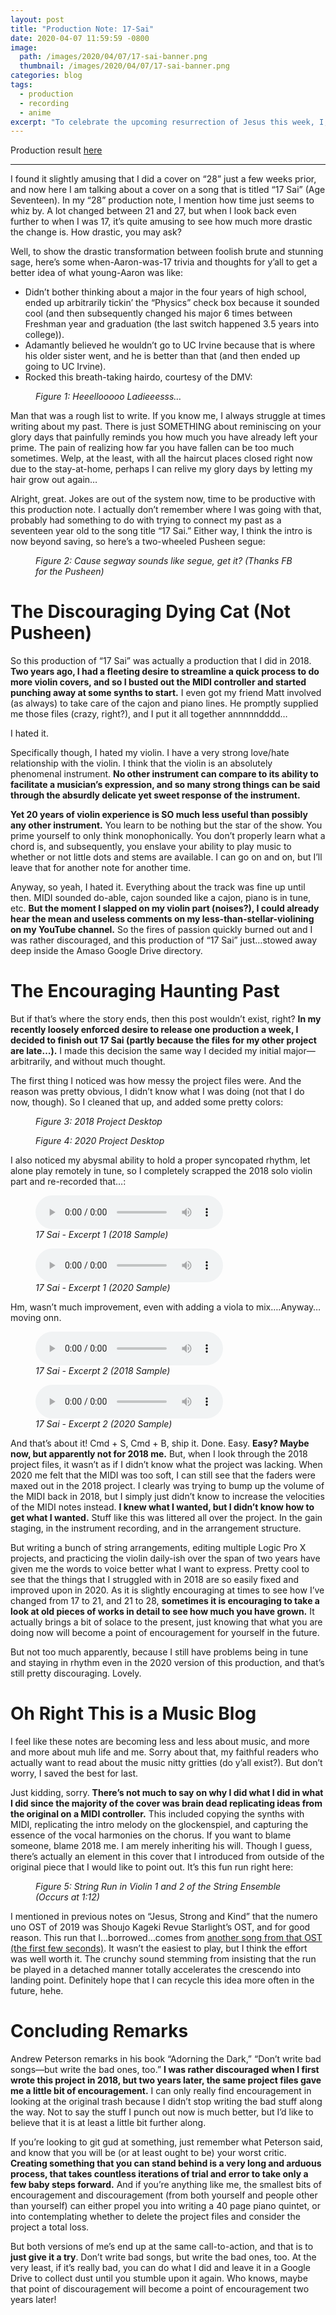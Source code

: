 ```yaml
---
layout: post
title: "Production Note: 17-Sai"
date: 2020-04-07 11:59:59 -0800
image: 
  path: /images/2020/04/07/17-sai-banner.png
  thumbnail: /images/2020/04/07/17-sai-banner.png
categories: blog
tags:
  - production
  - recording
  - anime
excerpt: "To celebrate the upcoming resurrection of Jesus this week, I, too, resurrect an old project from the grave. I revisit a production that I started in 2018 with high hopes and aspirations, but ended with disappointment. Discouragement and encouragement are two sides of the same coin, and so in this note, I tangentially talk about how the junky stuff I do in the past motivates me to make more junky stuff in the present."
---
```


Production result [here](https://www.youtube.com/watch?v=kOuGynd0PQU)

<hr>

I found it slightly amusing that I did a cover on “28” just a few weeks prior, and now here I am talking about a cover on a song that is titled “17 Sai” (Age Seventeen).  In my “28” production note, I mention how time just seems to whiz by.  A lot changed between 21 and 27, but when I look back even further to when I was 17, it’s quite amusing to see how much more drastic the change is.  How drastic, you may ask?

Well, to show the drastic transformation between foolish brute and stunning sage, here’s some when-Aaron-was-17 trivia and thoughts for y’all to get a better idea of what young-Aaron was like:

- Didn’t bother thinking about a major in the four years of high school, ended up arbitrarily tickin’ the “Physics” check box because it sounded cool (and then subsequently changed his major 6 times between Freshman year and graduation (the last switch happened 3.5 years into college)).
- Adamantly believed he wouldn’t go to UC Irvine because that is where his older sister went, and he is better than that (and then ended up going to UC Irvine).
- Rocked this breath-taking hairdo, courtesy of the DMV:

<figure class="align-center">
    <img src="/images/2020/04/07/figure-1-dmv-photo.jpg" alt="">
    <figcaption><i>Figure 1: Heeellooooo Ladieeesss…</i></figcaption>
</figure>

Man that was a rough list to write.  If you know me, I always struggle at times writing about my past.  There is just SOMETHING about reminiscing on your glory days that painfully reminds you how much you have already left your prime.  The pain of realizing how far you have fallen can be too much sometimes.  Welp, at the least, with all the haircut places closed right now due to the stay-at-home, perhaps I can relive my glory days by letting my hair grow out again…

Alright, great.  Jokes are out of the system now, time to be productive with this production note.  I actually don’t remember where I was going with that, probably had something to do with trying to connect my past as a seventeen year old to the song title “17 Sai.”  Either way, I think the intro is now beyond saving, so here’s a two-wheeled Pusheen segue:

<figure class="align-center">
    <img src="/images/2020/04/07/figure-2-car-pusheen.gif" alt="">
    <figcaption><i>Figure 2: Cause segway sounds like segue, get it? (Thanks FB for the Pusheen)</i></figcaption>
</figure>

# The Discouraging Dying Cat (Not Pusheen)

So this production of “17 Sai” was actually a production that I did in 2018.  **Two years ago, I had a fleeting desire to streamline a quick process to do more violin covers, and so I busted out the MIDI controller and started punching away at some synths to start.**  I even got my friend Matt involved (as always) to take care of the cajon and piano lines.  He promptly supplied me those files (crazy, right?), and I put it all together annnnndddd…

I hated it.

Specifically though, I hated my violin.  I have a very strong love/hate relationship with the violin.  I think that the violin is an absolutely phenomenal instrument.  **No other instrument can compare to its ability to facilitate a musician’s expression, and so many strong things can be said through the absurdly delicate yet sweet response of the instrument.**

**Yet 20 years of violin experience is SO much less useful than possibly any other instrument.**  You learn to be nothing but the star of the show.  You prime yourself to only think monophonically.  You don’t properly learn what a chord is, and subsequently, you enslave your ability to play music to whether or not little dots and stems are available.  I can go on and on, but I’ll leave that for another note for another time.

Anyway, so yeah, I hated it.  Everything about the track was fine up until then.  MIDI sounded do-able, cajon sounded like a cajon, piano is in tune, etc.  **But the moment I slapped on my violin part (noises?), I could already hear the mean and useless comments on my less-than-stellar-violining on my YouTube channel.**  So the fires of passion quickly burned out and I was rather discouraged, and this production of “17 Sai” just…stowed away deep inside the Amaso Google Drive directory.

# The Encouraging Haunting Past

But if that’s where the story ends, then this post wouldn’t exist, right?  **In my recently loosely enforced desire to release one production a week, I decided to finish out 17 Sai (partly because the files for my other project are late…).**  I made this decision the same way I decided my initial major—arbitrarily, and without much thought.

The first thing I noticed was how messy the project files were.  And the reason was pretty obvious, I didn’t know what I was doing (not that I do now, though).  So I cleaned that up, and added some pretty colors:

<figure class="align-center">
    <img src="/images/2020/04/07/figure-3-2018-project-desktop.png" alt="">
    <figcaption><i>Figure 3: 2018 Project Desktop</i></figcaption>
</figure>

<figure class="align-center">
    <img src="/images/2020/04/07/figure-4-2020-project-desktop.png" alt="">
    <figcaption><i>Figure 4: 2020 Project Desktop</i></figcaption>
</figure>

I also noticed my abysmal ability to hold a proper syncopated rhythm, let alone play remotely in tune, so I completely scrapped the 2018 solo violin part and re-recorded that…:

<figure class="align-center">
    <audio
        controls
        preload
        class="align-center"
        src="/assets/2020/04/07/17-sai-excerpt-1-2018-sample.mp3">
    </audio>
    <figcaption><i>17 Sai - Excerpt 1 (2018 Sample)</i></figcaption>
</figure>

<figure class="align-center">
    <audio
        controls
        preload
        class="align-center"
        src="/assets/2020/04/07/17-sai-excerpt-1-2020-sample.mp3">
    </audio>
    <figcaption><i>17 Sai - Excerpt 1 (2020 Sample)</i></figcaption>
</figure>

Hm, wasn’t much improvement, even with adding a viola to mix….Anyway…moving onn.

<figure class="align-center">
    <audio
        controls
        preload
        class="align-center"
        src="/assets/2020/04/07/17-sai-excerpt-2-2018-sample.mp3">
    </audio>
    <figcaption><i>17 Sai - Excerpt 2 (2018 Sample)</i></figcaption>
</figure>

<figure class="align-center">
    <audio
        controls
        preload
        class="align-center"
        src="/assets/2020/04/07/17-sai-excerpt-2-2020-sample.mp3">
    </audio>
    <figcaption><i>17 Sai - Excerpt 2 (2020 Sample)</i></figcaption>
</figure>

And that’s about it!  Cmd + S, Cmd + B, ship it.  Done.  Easy.  **Easy?  Maybe now, but apparently not for 2018 me.**  But, when I look through the 2018 project files, it wasn’t as if I didn’t know what the project was lacking.  When 2020 me felt that the MIDI was too soft, I can still see that the faders were maxed out in the 2018 project.  I clearly was trying to bump up the volume of the MIDI back in 2018, but I simply just didn’t know to increase the velocities of the MIDI notes instead.  **I knew what I wanted, but I didn’t know how to get what I wanted.**  Stuff like this was littered all over the project.  In the gain staging, in the instrument recording, and in the arrangement structure.

But writing a bunch of string arrangements, editing multiple Logic Pro X projects, and practicing the violin daily-ish over the span of two years have given me the words to voice better what I want to express.  Pretty cool to see that the things that I struggled with in 2018 are so easily fixed and improved upon in 2020.  As it is slightly encouraging at times to see how I’ve changed from 17 to 21, and 21 to 28, **sometimes it is encouraging to take a look at old pieces of works in detail to see how much you have grown.**  It actually brings a bit of solace to the present, just knowing that what you are doing now will become a point of encouragement for yourself in the future.

But not too much apparently, because I still have problems being in tune and staying in rhythm even in the 2020 version of this production, and that’s still pretty discouraging.  Lovely.

# Oh Right This is a Music Blog

I feel like these notes are becoming less and less about music, and more and more about muh life and me.  Sorry about that, my faithful readers who actually want to read about the music nitty gritties (do y’all exist?).  But don’t worry, I saved the best for last.

Just kidding, sorry.   **There’s not much to say on why I did what I did in what I did since the majority of the cover was brain dead replicating ideas from the original on a MIDI controller.**  This included copying the synths with MIDI, replicating the intro melody on the glockenspiel, and capturing the essence of the vocal harmonies on the chorus.  If you want to blame someone, blame 2018 me.  I am merely inheriting his will.  Though I guess, there’s actually an element in this cover that I introduced from outside of the original piece that I would like to point out.  It’s this fun run right here:

<figure class="align-center">
    <img src="/images/2020/04/07/figure-5-string-run-in-violin-1-and-2-of-the-string-ensemble.png" alt="">
    <figcaption><i>Figure 5: String Run in Violin 1 and 2 of the String Ensemble (Occurs at 1:12)</i></figcaption>
</figure>

I mentioned in previous notes on “Jesus, Strong and Kind” that the numero uno OST of 2019 was Shoujo Kageki Revue Starlight’s OST, and for good reason.  This run that I…borrowed…comes from [another song from that OST (the first few seconds)](https://www.youtube.com/watch?v=WH2ilVznYM0).  It wasn’t the easiest to play, but I think the effort was well worth it.  The crunchy sound stemming from insisting that the run be played in a detached manner totally accelerates the crescendo into landing point.  Definitely hope that I can recycle this idea more often in the future, hehe.

# Concluding Remarks

Andrew Peterson remarks in his book “Adorning the Dark,” “Don’t write bad songs—but write the bad ones, too.”  **I was rather discouraged when I first wrote this project in 2018, but two years later, the same project files gave me a little bit of encouragement.**  I can only really find encouragement in looking at the original trash because I didn’t stop writing the bad stuff along the way.  Not to say the stuff I punch out now is much better, but I’d like to believe that it is at least a little bit further along.  

If you’re looking to git gud at something, just remember what Peterson said, and know that you will be (or at least ought to be) your worst critic.  **Creating something that you can stand behind is a very long and arduous process, that takes countless iterations of trial and error to take only a few baby steps forward.**  And if you’re anything like me, the smallest bits of encouragement and discouragement (from both yourself and people other than yourself) can either propel you into writing a 40 page piano quintet, or into contemplating whether to delete the project files and consider the project a total loss.

But both versions of me’s end up at the same call-to-action, and that is to **just give it a try**.  Don’t write bad songs, but write the bad ones, too.  At the very least, if it’s really bad, you can do what I did and leave it in a Google Drive to collect dust until you stumble upon it again.  Who knows, maybe that point of discouragement will become a point of encouragement two years later!